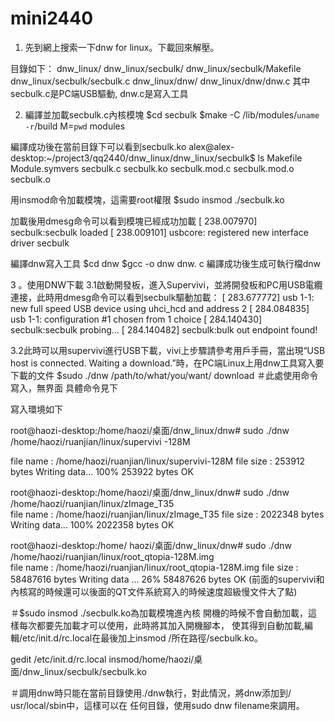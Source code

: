 mini2440
========


1. 先到網上搜索一下dnw for linux。下載回來解壓。

目錄如下：
dnw_linux/ 
dnw_linux/secbulk/ 
dnw_linux/secbulk/Makefile 
dnw_linux/secbulk/secbulk.c 
dnw_linux/dnw/ 
dnw_linux/dnw/dnw.c 
其中secbulk.c是PC端USB驅動, dnw.c是寫入工具

2. 編譯並加載secbulk.c內核模塊
$cd secbulk 
$make -C /lib/modules/`uname -r`/build M=`pwd` modules 

編譯成功後在當前目錄下可以看到secbulk.ko 
alex@alex- desktop:~/project3/qq2440/dnw_linux/dnw_linux/secbulk$ ls 
Makefile Module.symvers secbulk.c secbulk.ko secbulk.mod.c secbulk.mod.o secbulk.o 

用insmod命令加載模塊，這需要root權限
$sudo insmod ./secbulk.ko 

加載後用dmesg命令可以看到模塊已經成功加載
[ 238.007970] secbulk:secbulk loaded 
[ 238.009101] usbcore: registered new interface driver secbulk 

 編譯dnw寫入工具
$cd dnw 
$gcc -o dnw dnw. c 
編譯成功後生成可執行檔dnw 


3 。使用DNW下載
3.1啟動開發板，進入Supervivi，並將開發板和PC用USB電纜連接，此時用dmesg命令可以看到secbulk驅動加載：
[ 283.677772] usb 1-1: new full speed USB device using uhci_hcd and address 2 
[ 284.084835] usb 1-1: configuration #1 chosen from 1 choice 
[ 284.140430] secbulk:secbulk probing... 
[ 284.140482] secbulk:bulk out endpoint found! 

3.2此時可以用supervivi進行USB下載，vivi上步驟請參考用戶手冊，當出現“USB host is connected. Waiting a download.”時，在PC端Linux上用dnw工具寫入要下載的文件
$sudo ./dnw /path/to/what/you/want/ download 
＃此處使用命令寫入，無界面
具體命令見下

寫入環境如下  

root@haozi-desktop:/home/haozi/桌面/dnw_linux/dnw# sudo ./dnw /home/haozi/ruanjian/linux/supervivi -128M 

file name : /home/haozi/ruanjian/linux/supervivi-128M 
file size : 253912 bytes 
Writing data... 
100% 253922 bytes OK 

root@haozi-desktop:/home/haozi/桌面/dnw_linux/dnw# sudo ./dnw /home/haozi/ruanjian/linux/zImage_T35  
file name : /home/haozi/ruanjian/linux/zImage_T35 
file size : 2022348 bytes 
Writing data... 
100% 2022358 bytes OK 

root@haozi-desktop:/home/ haozi/桌面/dnw_linux/dnw# sudo ./dnw /home/haozi/ruanjian/linux/root_qtopia-128M.img  
file name : /home/haozi/ruanjian/linux/root_qtopia-128M.img 
file size : 58487616 bytes 
Writing data ... 
26% 58487626 bytes OK 
(前面的supervivi和內核寫的時候還可以後面的QT文件系統寫入的時候速度超級慢文件大了點) 



＃$sudo insmod ./secbulk.ko為加載模塊進內核
開機的時候不會自動加載，這樣每次都要先加載才可以使用，此時將其加入開機腳本，
使其得到自動加載,編輯/etc/init.d/rc.local在最後加上insmod /所在路徑/secbulk.ko。

gedit /etc/init.d/rc.local 
insmod/home/haozi/桌面/dnw_linux/secbulk/secbulk.ko  


＃調用dnw時只能在當前目錄使用./dnw執行，對此情況，將dnw添加到/ usr/local/sbin中，這樣可以在
任何目錄，使用sudo dnw filename來調用。
